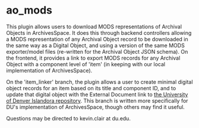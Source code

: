 # ao_mods

This plugin allows users to download MODS representations of Archival Objects in ArchivesSpace. It does this through backend controllers allowing a MODS representation of any Archival Object record to be downloaded in the same way as a Digital Object, and using a version of the same MODS exporter/model files (re-written for the Archival Object JSON schema). On the frontend, it provides a link to export MODS records for any Archival Object with a component level of 'item' (in keeping with our local implementation of ArchivesSpace).

On the 'item_linker' branch, the plugin allows a user to create minimal digital object records for an item based on its title and component ID, and to update that digital object with the External Document link to [the University of Denver Islandora repository](https://specialcollections.du.edu). This branch is written more specifically for DU's implementation of ArchivesSpace, though others may find it useful.

Questions may be directed to kevin.clair at du.edu.
